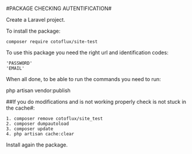 #PACKAGE CHECKING AUTENTIFICATION#

Create a Laravel project.

To install the package:

    composer require cotoflux/site-test

To use this package you need the right url and identification codes: 

    'PASSWORD'
    'EMAIL'


When all done, to be able to run the commands you need to run:

php artisan vendor:publish

##If you do modifications and is not working properly check is not stuck in the cache#:

    1. composer remove cotoflux/site_test
    2. composer dumpautoload
    3. composer update
    4. php artisan cache:clear

Install again the package.

